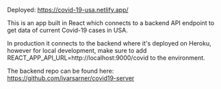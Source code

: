 Deployed: https://covid-19-usa.netlify.app/

This is an app built in React which connects to a backend API endpoint to get data of current Covid-19 cases in USA.

In production it connects to the backend where it's deployed on Heroku, however for local development, make sure to add 
REACT_APP_API_URL=http://localhost:9000/covid
to the environment.

The backend repo can be found here: https://github.com/ivarsarner/covid19-server
